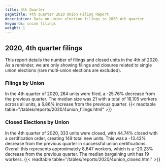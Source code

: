 ```yaml
---
title: 4th Quarter 
pagetitle: 4th quarter 2020 Union Filing Report
description: Data on union election filings in 2020 4th quarter 
keywords: union filings
weight: 1
---
```


## 2020, 4th quarter filings

This report details the number of filings and closed units in the 4th of 2020. As a reminder, we are only showing filings and closures related to single union elections (rare multi-union elections are excluded).

### Filings by Union
In the 4th quarter of 2020, 264 units were filed, a -25.76% decrease from the previous quarter. The median size was 21 with a total of 18,105 workers across all units, a 6.86% increase from the previous quarter.
{{< readtable table="/tables/reports/2020/4union_filings.html" >}}

### Closed Elections by Union
In the 4th quarter of 2020, 333 units were closed, with 44.74% closed with a certification order, creating 149 total new units. This was a -13.42% decrease from the previous quarter in successful union certifications. Overall this represents approximately 8,647 workers, which is a -20.23% decrease from the previous quarter. The median bargaining unit has 19 workers.
{{< readtable table="/tables/reports/2020/4union_closed.html" >}}
